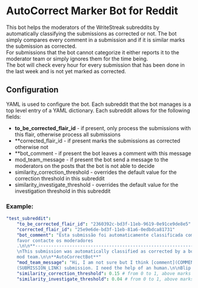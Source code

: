 # AutoCorrect Marker Bot for Reddit
This bot helps the moderators of the WriteStreak subreddits by automatically classifying the 
submissions as corrected or not. The bot simply compares every comment in a submission and if it is similar marks 
the submission as corrected.  
For submissions that the bot cannot categorize it either reports it to the moderator team or simply ignores them for 
the time being.  
The bot will check every hour for every submission that has been done in the last week and is not yet marked as 
corrected.

## Configuration
YAML is used to configure the bot. Each subreddit that the bot manages is a top level entry of a YAML dictionary. 
Each subreddit allows for the following fields:
- **to_be_corrected_flair_id** - if present, only process the submissions with this flair, 
  otherwise process all submissions
- **corrected_flair_id - if present marks the submissions as corrected otherwise not
- **bot_comment - if present the bot leaves a comment with this message
- mod_team_message - if present the bot send a message to the moderators on the posts that the bot is not able to 
  decide
- similarity_correction_threshold - overrides the default value for the correction threshold in this subreddit
- similarity_investigate_threshold - overrides the default value for the investigation threshold in this subreddit

### Example:
```yaml
"test_subreddit":
    "to_be_corrected_flair_id": "2360392c-bd3f-11eb-9619-0e91ce9de8e5"
    "corrected_flair_id": "25e9e6de-bd3f-11eb-81a6-0edbdca81731"
    "bot_comment": "Esta submissão foi automaticamente classificada com corrigida por um bot. Se discordar, por
    favor contacte os moderadores
    .\n\n**------------------------------------------------------------------------------------------------------**\n
    \nThis submission was automatically classified as corrected by a bot. If you disagree, please reach out to the
    mod team.\n\n**AutoCorrectBot**"
    "mod_team_message": "Hi, I am not sure but I think [comment](COMMENT_LINK) might be a correction for [this]
    (SUBMISSION_LINK) submission. I need the help of an human.\n\nBlip blop.\n\n**AutoCorrectBot**"
    "similarity_correction_threshold": 0.15 # from 0 to 1, above marks post as corrected, default is 0.15
    "similarity_investigate_threshold": 0.04 # from 0 to 1, above marks post as to be investigated, default is 0.04
```